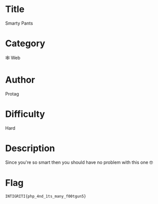 # Title

Smarty Pants

# Category

🕸 Web

# Author

Protag

# Difficulty

Hard

# Description

Since you're so smart then you should have no problem with this one 🤓

# Flag

`INTIGRITI{php_4nd_1ts_many_f00tgun5}`
